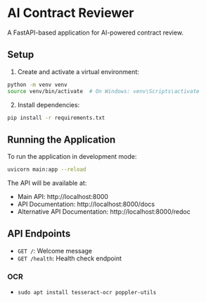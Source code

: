 # AI Contract Reviewer

A FastAPI-based application for AI-powered contract review.

## Setup

1. Create and activate a virtual environment:
```bash
python -m venv venv
source venv/bin/activate  # On Windows: venv\Scripts\activate
```

2. Install dependencies:
```bash
pip install -r requirements.txt
```

## Running the Application

To run the application in development mode:
```bash
uvicorn main:app --reload
```

The API will be available at:
- Main API: http://localhost:8000
- API Documentation: http://localhost:8000/docs
- Alternative API Documentation: http://localhost:8000/redoc

## API Endpoints

- `GET /`: Welcome message
- `GET /health`: Health check endpoint
### OCR 
- `sudo apt install tesseract-ocr poppler-utils`